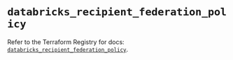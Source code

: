 # `databricks_recipient_federation_policy`

Refer to the Terraform Registry for docs: [`databricks_recipient_federation_policy`](https://registry.terraform.io/providers/databricks/databricks/1.83.0/docs/resources/recipient_federation_policy).
